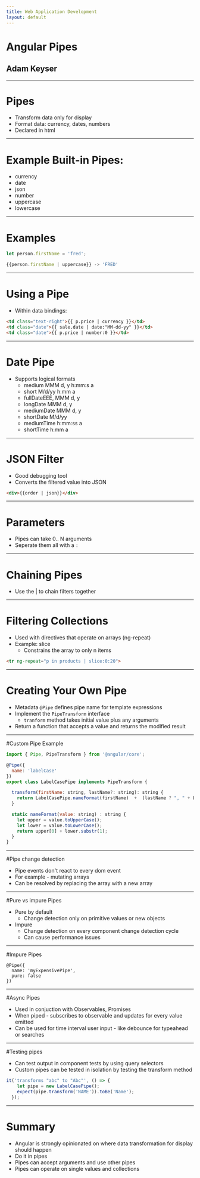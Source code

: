 ```yaml
---
title: Web Application Development
layout: default
---
```


# Angular Pipes
## Adam Keyser

---

# Pipes
- Transform data only for display
- Format data: currency, dates, numbers
- Declared in html

---
# Example Built-in Pipes:
- currency
- date
- json
- number
- uppercase
- lowercase

---

# Examples

``` javascript
let person.firstName = 'fred';

{{person.firstName | uppercase}} -> 'FRED'

```

---

# Using a Pipe
- Within data bindings:

``` html
<td class="text-right">{{ p.price | currency }}</td>
<td class="date">{{ sale.date | date:"MM-dd-yy" }}</td>
<td class="date">{{ p.price | number:0 }}</td>
```

---

# Date Pipe
- Supports logical formats
  - medium MMM d, y h:mm:s a
  - short M/d/yy h:mm a
  - fullDateEEE, MMM d, y
  - longDate MMM d, y
  - mediumDate MMM d, y
  - shortDate M/d/yy
  - mediumTime h:mm:ss a
  - shortTime h:mm a

---
# JSON Filter
- Good debugging tool
- Converts the filtered value into JSON

``` html
<div>{{order | json}}</div>
```

---

# Parameters

- Pipes can take 0.. N arguments
- Seperate them all with a `:`

---
# Chaining Pipes
- Use the | to chain filters together


---
# Filtering Collections
- Used with directives that operate on arrays (ng-repeat)
- Example: slice
  - Constrains the array to only n items

``` html
<tr ng-repeat="p in products | slice:0:20">
```

---
# Creating Your Own Pipe
- Metadata `@Pipe` defines pipe name for template expressions
- Implement the `PipeTransform` interface
  - `tranform` method takes initial value plus any arguments
- Return a function that accepts a value and returns the modified result


---
#Custom Pipe Example
``` javascript
import { Pipe, PipeTransform } from '@angular/core';

@Pipe({
  name: 'labelCase'
})
export class LabelCasePipe implements PipeTransform {

  transform(firstName: string, lastName?: string): string {
    return LabelCasePipe.nameFormat(firstName)  +  (lastName ? ", " + LabelCasePipe.nameFormat(lastName) : "");
  }

  static nameFormat(value: string) : string {
    let upper = value.toUpperCase();
    let lower = value.toLowerCase();
    return upper[0] + lower.substr(1);
  }
}

```

---

#Pipe change detection

 - Pipe events don't react to every dom event
 - For example - mutating arrays
 - Can be resolved by replacing the array with a new array

---

#Pure vs impure Pipes

- Pure by default
  - Change detection only on primitive values or new objects
- Impure
  - Change detection on every component change detection cycle
  - Can cause performance issues

---

#Impure Pipes

```
@Pipe({
  name: 'myExpensivePipe',
  pure: false
})
```

---

#Async Pipes

- Used in conjuction with Observables, Promises
- When piped - subscribes to observable and updates for every value emitted
- Can be used for time interval user input - like debounce for typeahead or searches

---

#Testing pipes

- Can test output in component tests by using query selectors
- Custom pipes can be tested in isolation by testing the transform method

```javascript
it('transforms "abc" to "Abc"', () => {
    let pipe = new LabelCasePipe();
    expect(pipe.transform('NAME')).toBe('Name');
  });
```

---

# Summary
- Angular is strongly opinionated on where data transformation for display should happen
- Do it in pipes
- Pipes can accept arguments and use other pipes
- Pipes can operate on single values and collections
